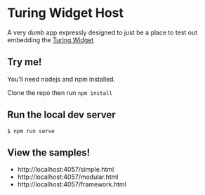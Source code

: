 # Turing Widget Host

A very dumb app expressly designed to just be a place to test out embedding the [Turing Widget](https://github.com/paulca/turing-widget)

## Try me!

You’ll need nodejs and npm installed.

Clone the repo then run `npm install`

## Run the local dev server

```
$ npm run serve
```

## View the samples!

- http://localhost:4057/simple.html
- http://localhost:4057/modular.html
- http://localhost:4057/framework.html

